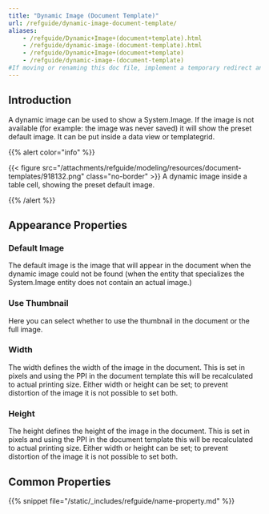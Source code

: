 ```yaml
---
title: "Dynamic Image (Document Template)"
url: /refguide/dynamic-image-document-template/
aliases:
    - /refguide/Dynamic+Image+(document+template).html
    - /refguide/dynamic-image-(document-template).html
    - /refguide/Dynamic+Image+(document+template)
    - /refguide/dynamic-image-(document-template)
#If moving or renaming this doc file, implement a temporary redirect and let the respective team know they should update the URL in the product. See Mapping to Products for more details.
---
```


## Introduction

A dynamic image can be used to show a System.Image. If the image is not available (for example: the image was never saved) it will show the preset default image. It can be put inside a data view or templategrid.

{{% alert color="info" %}}

{{< figure src="/attachments/refguide/modeling/resources/document-templates/918132.png" class="no-border" >}}
A dynamic image inside a table cell, showing the preset default image.

{{% /alert %}}

## Appearance Properties

### Default Image

The default image is the image that will appear in the document when the dynamic image could not be found (when the entity that specializes the System.Image entity does not contain an actual image.)

### Use Thumbnail

Here you can select whether to use the thumbnail in the document or the full image.

### Width

The width defines the width of the image in the document. This is set in pixels and using the PPI in the document template this will be recalculated to actual printing size. Either width or height can be set; to prevent distortion of the image it is not possible to set both.

### Height

The height defines the height of the image in the document. This is set in pixels and using the PPI in the document template this will be recalculated to actual printing size. Either width or height can be set; to prevent distortion of the image it is not possible to set both.

## Common Properties

{{% snippet file="/static/_includes/refguide/name-property.md" %}}
